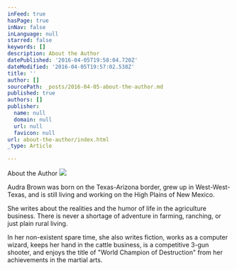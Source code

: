 ```yaml
---
inFeed: true
hasPage: true
inNav: false
inLanguage: null
starred: false
keywords: []
description: About the Author
datePublished: '2016-04-05T19:58:04.720Z'
dateModified: '2016-04-05T19:57:02.538Z'
title: ''
author: []
sourcePath: _posts/2016-04-05-about-the-author.md
published: true
authors: []
publisher:
  name: null
  domain: null
  url: null
  favicon: null
url: about-the-author/index.html
_type: Article

---
```

About the Author
![](https://the-grid-user-content.s3-us-west-2.amazonaws.com/52de6814-1c51-4d84-b8a2-5e459057f4bf.png)

Audra Brown was born on the Texas-Arizona border, grew up in West-West-Texas, and is still living and working on the High Plains of New Mexico.

She writes about the realities and the humor of life in the agriculture business. There is never a shortage of adventure in farming, ranching, or just plain rural living. 

In her non-existent spare time, she also writes fiction, works as a computer wizard, keeps her hand in the cattle business, is a competitive 3-gun shooter, and enjoys the title of "World Champion of Destruction" from her achievements in the martial arts.